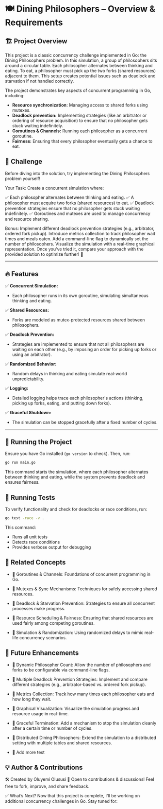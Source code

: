 # 🍽️ Dining Philosophers – Overview & Requirements

## 🏗 Project Overview

This project is a classic concurrency challenge implemented in Go: the Dining Philosophers problem. In this simulation, a group of philosophers sits around a circular table. Each philosopher alternates between thinking and eating. To eat, a philosopher must pick up the two forks (shared resources) adjacent to them. This setup creates potential issues such as deadlock and starvation if not handled correctly.

The project demonstrates key aspects of concurrent programming in Go, including:

- **Resource synchronization:** Managing access to shared forks using mutexes.
- **Deadlock prevention:** Implementing strategies (like an arbitrator or ordering of resource acquisition) to ensure that no philosopher gets stuck waiting indefinitely.
- **Goroutines & Channels:** Running each philosopher as a concurrent goroutine.
- **Fairness:** Ensuring that every philosopher eventually gets a chance to eat.

## 🎯 Challenge

Before diving into the solution, try implementing the Dining Philosophers problem yourself!

Your Task:
Create a concurrent simulation where:

✅ Each philosopher alternates between thinking and eating.
✅ A philosopher must acquire two forks (shared resources) to eat.
✅ Deadlock prevention strategies ensure that no philosopher gets stuck waiting indefinitely.
✅ Goroutines and mutexes are used to manage concurrency and resource sharing.

Bonus:
Implement different deadlock prevention strategies (e.g., arbitrator, ordered fork pickup).
Introduce metrics collection to track philosopher wait times and meals eaten.
Add a command-line flag to dynamically set the number of philosophers.
Visualize the simulation with a real-time graphical representation.
Once you've tried it, compare your approach with the provided solution to optimize further! 🚀

---

## **🔥 Features**

✅ **Concurrent Simulation:**

- Each philosopher runs in its own goroutine, simulating simultaneous thinking and eating.

✅ **Shared Resources:**

- Forks are modeled as mutex-protected resources shared between philosophers.

✅ **Deadlock Prevention:**

- Strategies are implemented to ensure that not all philosophers are waiting on each other (e.g., by imposing an order for picking up forks or using an arbitrator).

✅ **Randomized Behavior:**

- Random delays in thinking and eating simulate real-world unpredictability.

✅ **Logging:**

- Detailed logging helps trace each philosopher's actions (thinking, picking up forks, eating, and putting down forks).

✅ **Graceful Shutdown:**

- The simulation can be stopped gracefully after a fixed number of cycles.

---

## **🚀 Running the Project**

Ensure you have Go installed (`go version` to check). Then, run:

```sh
go run main.go
```

This command starts the simulation, where each philosopher alternates between thinking and eating, while the system prevents deadlock and ensures fairness.

## 🧪 Running Tests

To verify functionality and check for deadlocks or race conditions, run:

```sh
go test -race -v .
```

This command:

- Runs all unit tests
- Detects race conditions
- Provides verbose output for debugging

## 🔗 Related Concepts

- 📌 Goroutines & Channels:
  Foundations of concurrent programming in Go.

- 📌 Mutexes & Sync Mechanisms:
  Techniques for safely accessing shared resources.

- 📌 Deadlock & Starvation Prevention:
  Strategies to ensure all concurrent processes make progress.

- 📌 Resource Scheduling & Fairness:
  Ensuring that shared resources are used fairly among competing goroutines.

- 📌 Simulation & Randomization:
  Using randomized delays to mimic real-life concurrency scenarios.

## 📸 Future Enhancements

- 📌 Dynamic Philosopher Count:
  Allow the number of philosophers and forks to be configurable via command-line flags.

- 📌 Multiple Deadlock Prevention Strategies:
  Implement and compare different strategies (e.g., arbitrator-based vs. ordered fork pickup).

- 📌 Metrics Collection:
  Track how many times each philosopher eats and how long they wait.

- 📌 Graphical Visualization:
  Visualize the simulation progress and resource usage in real-time.

- 📌 Graceful Termination:
  Add a mechanism to stop the simulation cleanly after a certain time or number of cycles.
- 📌 Distributed Dining Philosophers:
  Extend the simulation to a distributed setting with multiple tables and shared resources.
- 📌 Add more test

## 💡 Author & Contributions

🛠 Created by Oluyemi Olususi
📢 Open to contributions & discussions! Feel free to fork, improve, and share feedback.

✅ What’s Next?
Now that this project is complete, I'll be working on additional concurrency challenges in Go. Stay tuned for:
